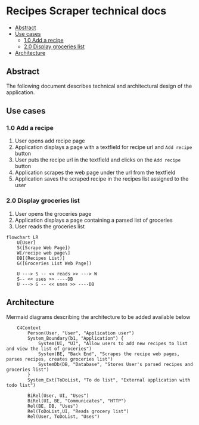 # Recipes Scraper technical docs

- [Abstract](#abstract)
- [Use cases](#use-cases)
  - [1.0 Add a recipe](#10-add-a-recipe)
  - [2.0 Display groceries list](#20-display-groceries-list)
- [Architecture](#architecture)

## Abstract

The following document describes technical and architectural design of the application.

## Use cases

### 1.0 Add a recipe

1. User opens add recipe page
2. Application displays a page with a textfield for recipe url and `Add recipe` button
3. User puts the recipe url in the textfield and clicks on the `Add recipe` button
4. Application scrapes the web page under the url from the textfield
5. Application saves the scraped recipe in the recipes list assigned to the user

### 2.0 Display groceries list

1. User opens the groceries page
2. Application displays a page containing a parsed list of groceries
3. User reads the groceries list

```mermaid
flowchart LR
    U[User]
    S([Scrape Web Page])
    W[/recipe web page\]
    DB[(Recipes List)]
    G([Groceries List Web Page])

    U ---> S -- << reads >> ---> W
    S-- << uses >> ----DB
    U ---> G -- << uses >> ----DB
```

## Architecture

Mermaid diagrams describing the architecture to be added available below

```mermaid
    C4Context
        Person(User, "User", "Application user")
        System_Boundary(b1, "Application") {
            System(UI, "UI", "Allow users to add new recipes to list and view the list of groceries")
            System(BE, "Back End", "Scrapes the recipe web pages, parses recipes, creates groceries list")
            SystemDb(DB, "Database", "Stores User's parsed recipes and groceries list")
        }
        System_Ext(ToDoList, "To do list", "External application with todo list")

        BiRel(User, UI, "Uses")
        BiRel(UI, BE, "Communicates", "HTTP")
        Rel(BE, DB, "Uses")
        Rel(ToDoList,UI, "Reads grocery list")
        Rel(User, ToDoList, "Uses")
```
